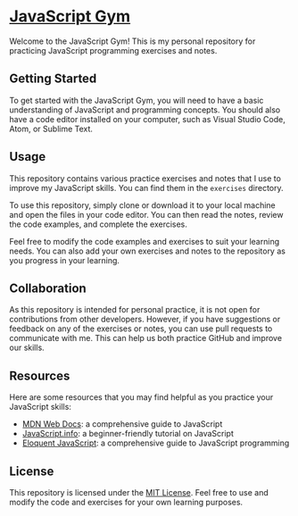 # <u>JavaScript Gym</u>

Welcome to the JavaScript Gym! This is my personal repository for practicing JavaScript programming exercises and notes.

## Getting Started

To get started with the JavaScript Gym, you will need to have a basic understanding of JavaScript and programming concepts. You should also have a code editor installed on your computer, such as Visual Studio Code, Atom, or Sublime Text.

## Usage

This repository contains various practice exercises and notes that I use to improve my JavaScript skills. You can find them in the `exercises` directory.

To use this repository, simply clone or download it to your local machine and open the files in your code editor. You can then read the notes, review the code examples, and complete the exercises.

Feel free to modify the code examples and exercises to suit your learning needs. You can also add your own exercises and notes to the repository as you progress in your learning.

## Collaboration

As this repository is intended for personal practice, it is not open for contributions from other developers. However, if you have suggestions or feedback on any of the exercises or notes, you can use pull requests to communicate with me. This can help us both practice GitHub and improve our skills.

## Resources

Here are some resources that you may find helpful as you practice your JavaScript skills:

- [MDN Web Docs](https://developer.mozilla.org/en-US/docs/Web/JavaScript): a comprehensive guide to JavaScript
- [JavaScript.info](https://javascript.info/): a beginner-friendly tutorial on JavaScript
- [Eloquent JavaScript](https://eloquentjavascript.net/): a comprehensive guide to JavaScript programming

## License

This repository is licensed under the [MIT License](https://chat.openai.com/LICENSE). Feel free to use and modify the code and exercises for your own learning purposes.